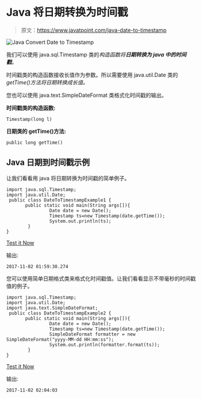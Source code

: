# Java 将日期转换为时间戳

> 原文：<https://www.javatpoint.com/java-date-to-timestamp>

![Java Convert Date to Timestamp](../img/08c9ba9224dcfd07ddacddacfd80bbd8.png)

我们可以使用 java.sql.Timestamp 类的*构造函数将**日期转换为 java 中的时间戳**。*

时间戳类的构造函数接收长值作为参数。所以需要使用 java.util.Date 类的 *getTime()方法将日期转换成长值。*

您也可以使用 java.text.SimpleDateFormat 类格式化时间戳的输出。

**时间戳类的构造函数:**

```
Timestamp(long l)

```

**日期类的 getTime()方法:**

```
public long getTime()

```

## Java 日期到时间戳示例

让我们看看用 java 将日期转换为时间戳的简单例子。

```
import java.sql.Timestamp;  
import java.util.Date;  
 public class DateToTimestampExample1 {  
       public static void main(String args[]){  
                Date date = new Date();
                Timestamp ts=new Timestamp(date.getTime());
                System.out.println(ts);                   
        }  
}  

```

[Test it Now](https://compiler.javatpoint.com/opr/test.jsp?filename=DateToTimestampExample1)

输出:

```
2017-11-02 01:59:30.274

```

您可以使用简单日期格式类来格式化时间戳值。让我们看看显示不带毫秒的时间戳值的例子。

```
import java.sql.Timestamp;  
import java.util.Date;  
import java.text.SimpleDateFormat;
 public class DateToTimestampExample2 {  
       public static void main(String args[]){  
                Date date = new Date();
                Timestamp ts=new Timestamp(date.getTime());
                SimpleDateFormat formatter = new SimpleDateFormat("yyyy-MM-dd HH:mm:ss");
                System.out.println(formatter.format(ts));                   
        }  
}  

```

[Test it Now](https://compiler.javatpoint.com/opr/test.jsp?filename=DateToTimestampExample2)

输出:

```
2017-11-02 02:04:03

```